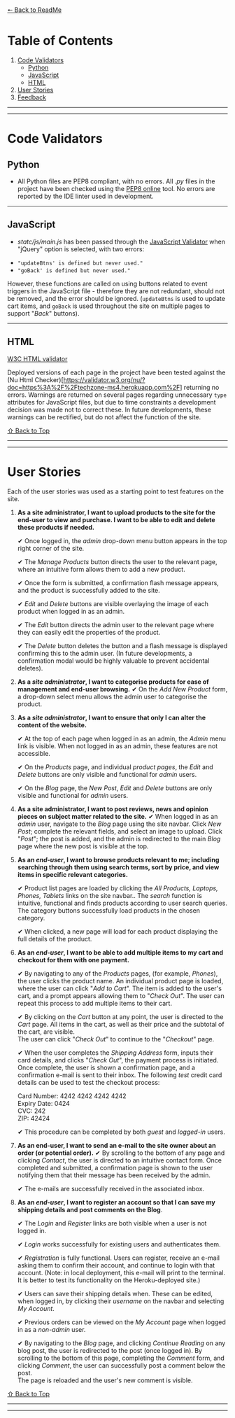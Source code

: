[ 🠔 Back to ReadMe ](https://github.com/RoryBr1/Milestone-4#testing)

# Table of Contents 
1. [Code Validators](#code-validators)
    - [Python](#python)
    - [JavaScript](#javascript)
    - [HTML](#html)
2. [User Stories](#user-stories)
3. [Feedback](#feedback)

<hr>
<hr>

# Code Validators
## Python
* All Python files are PEP8 compliant, with no errors. All *.py* files in the project have been checked using the [PEP8 online](http://pep8online.com/) tool. No errors are reported by the IDE linter used in development.

<hr>

## JavaScript
* *statc/js/main.js* has been passed through the [JavaScript Validator](https://beautifytools.com/javascript-validator.php) when "jQuery" option is selected, with two errors:

 - ```"updateBtns' is defined but never used."```   
 - ```"goBack' is defined but never used."```

However, these functions are called on using buttons related to event triggers in the JavaScript file - therefore they are not redundant, should not be removed, and the error should be ignored.
(```updateBtns``` is used to update cart items, and ```goBack``` is used throughout the site on multiple pages to support "*Back*" buttons).

<hr>

## HTML
[W3C HTML validator](https://validator.w3.org/nu/)

Deployed versions of each page in the project have been tested against the (Nu Html Checker)[https://validator.w3.org/nu/?doc=https%3A%2F%2Ftechzone-ms4.herokuapp.com%2F] returning no errors. 
Warnings are returned on several pages regarding unnecessary ```type``` attributes for JavaScript files, but due to time constraints a development decision was made not to correct these. In future developments, these warnings can be rectified, but do not affect the function of the site.

[⇧ Back to Top](#table-of-contents)

<hr>
<hr>

# User Stories

Each of the user stories was used as a starting point to test features on the site.

1. **As a site administrator, I want to upload products to the site for the end-user to view and purchase. I want to be able to edit and delete these products if needed.**
    
    ✔  Once logged in, the _admin_ drop-down menu button appears in the top right corner of the site.

    ✔  The _Manage Products_ button directs the user to the relevant page, where an intuitive form allows them to add a new product.

    ✔  Once the form is submitted, a confirmation flash message appears, and the product is successfully added to the site.

    ✔  _Edit_ and _Delete_ buttons are visible overlaying the image of each product when logged in as an admin.

    ✔  The _Edit_ button directs the admin user to the relevant page where they can easily edit the properties of the product.

    ✔  The _Delete_ button deletes the button and a flash message is displayed confirming this to the admin user. (In future developments, a confirmation modal would be highly valuable to prevent accidental deletes).

2. **As a _site administrator_, I want to categorise products for ease of management and end-user browsing.** 
    ✔  On the _Add New Product_ form, a drop-down select menu allows the admin user to categorise the product.

3. **As a _site administrator_, I want to ensure that only I can alter the content of the website.**

    ✔  At the top of each page when logged in as an admin, the _Admin_ menu link is visible. When not logged in as an admin, these features are not accessible.

    ✔ On the _Products_ page, and individual _product pages_, the _Edit_ and _Delete_ buttons are only visible and functional for _admin_ users.

    ✔ On the _Blog_ page, the _New Post_, _Edit_ and _Delete_ buttons are only visible and functional for _admin_ users.

4. **As a site administrator, I want to post reviews, news and opinion pieces on subject matter related to the site.**
    ✔ When logged in as an _admin_ user, navigate to the _Blog_ page using the site navbar. Click _New Post_; complete the relevant fields, and select an image to upload. Click "*Post*"; the post is added, and the admin is redirected to the main _Blog_ page where the new post is visible at the top. 

5. **As an _end-user_, I want to browse products relevant to me; including searching through them using search terms, sort by price, and view items in specific relevant categories.**

    ✔  Product list pages are loaded by clicking the _All Products, Laptops, Phones, Tablets_ links on the site navbar.. The _search_ function is intuitive, functional and finds products according to user search queries. The category buttons successfully load products in the chosen category.

    ✔  When clicked, a new page will load for each product displaying the full details of the product.

6. **As an _end-user_, I want to be able to add multiple items to my cart and checkout for them with one payment.**

    ✔  By navigating to any of the _Products_ pages, (for example, _Phones_), the user clicks the product name. An individual product page is loaded, where the user can click "_Add to Cart_". The item is added to the user's cart, and a prompt appears allowing them to "_Check Out_". The user can repeat this process to add multiple items to their cart.

    ✔  By clicking on the _Cart_ button at any point, the user is directed to the _Cart_ page. All items in the cart, as well as their price and the subtotal of the cart, are visible.    
    The user can click "_Check Out_" to continue to the "_Checkout_" page.

    ✔  When the user completes the _Shipping Address_ form, inputs their card details, and clicks "_Check Out_", the payment process is initiated. Once complete, the user is shown a confirmation page, and a confirmation e-mail is sent to their inbox. 
    The following *test* credit card details can be used to test the checkout process:

     Card Number: 4242 4242 4242 4242  
     Expiry Date: 0424     
     CVC: 242  
     ZIP: 42424    
  
    ✔  This procedure can be completed by both *guest* and *logged-in* users.

7.  **As an end-user, I want to send an e-mail to the site owner about an order (or potential order).**
    ✔  By scrolling to the bottom of any page and clicking _Contact_, the user is directed to an intuitive contact form. Once completed and submitted, a confirmation page is shown to the user notifying them that their message has been received by the admin.

    ✔  The e-mails are successfully received in the associated inbox.

8. **As an _end-user_, I want to register an account so that I can save my shipping details and post comments on the Blog**.

    ✔ The _Login_ and _Register_ links are both visible when a user is not logged in.

    ✔ _Login_ works successfully for existing users and authenticates them.

    ✔ _Registration_ is fully functional. Users can register, receive an e-mail asking them to confirm their account, and continue to login with that account. (Note: in local deployment, this e-mail will print to the terminal. It is better to test its functionality on the Heroku-deployed site.)

    ✔ Users can save their shipping details when. These can be edited, when logged in, by clicking their _username_ on the navbar and selecting _My Account_.

    ✔ Previous orders can be viewed on the _My Account_ page when logged in as a _non-admin_ user.

    ✔ By navigating to the _Blog_ page, and clicking _Continue Reading_ on any blog post, the user is redirected to the post (once logged in).
    By scrolling to the bottom of this page, completing the _Comment_ form, and clicking _Comment_, the user can successfully post a comment below the post.    
    The page is reloaded and the user's new comment is visible.

[⇧ Back to Top](#table-of-contents)

<hr>
<hr>
